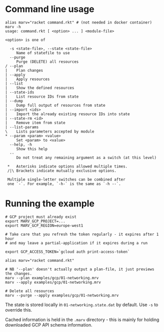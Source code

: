 # Command line usage
```
alias marv="racket command.rkt" # (not needed in docker container)
marv -h
usage: command.rkt [ <option> ... ] <module-file>

<option> is one of

  -s <state-file>, --state <state-file>
     Name of statefile to use
  --purge
     Purge (DELETE) all resources
/ --plan
|    Plan changes
| --apply
|    Apply resources
| --list
|    Show the defined resources
| --state-ids
|    List resource IDs from state
| --dump
|    Dump full output of resources from state
| --import <ids>
|    Import the already existing resource IDs into state
| --state-rm <id>
|    Remove item from state
| --list-params
\    Lists parameters accepted by module
* --param <param> <value>
     Set <param> to <value>
  --help, -h
     Show this help
  --
     Do not treat any remaining argument as a switch (at this level)

 *   Asterisks indicate options allowed multiple times.
 /|\ Brackets indicate mutually exclusive options.

 Multiple single-letter switches can be combined after
 one `-`. For example, `-h-` is the same as `-h --`.
 ```

# Running the example

    # GCP project must already exist
    export MARV_GCP_PROJECT=...
    export MARV_GCP_REGION=europe-west1

    # Take care that you refresh the token regularly - it expires after 1 hour
    # and may leave a partial-application if it expires during a run
    
    export GCP_ACCESS_TOKEN=`gcloud auth print-access-token`

    alias marv="racket command.rkt"

    # NB '--plan' doesn't actually output a plan-file, it just previews the changes.
    marv --plan examples/gcp/01-networking.mrv
    marv --apply examples/gcp/01-networking.mrv

    # Delete all resources
    marv --purge --apply examples/gcp/01-networking.mrv

The state is stored locally in `01-networking.state.dat` by default. Use `-s` to
override this.

Cached information is held in the `.marv` directory - this is mainly for holding
downloaded GCP API schema information.
